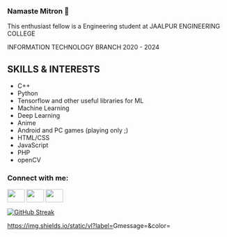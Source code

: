 ### Namaste Mitron 👋
This enthusiast fellow is a Engineering student at JAALPUR ENGINEERING COLLEGE

INFORMATION TECHNOLOGY BRANCH  2020 - 2024

## SKILLS & INTERESTS
- C++
- Python
- Tensorflow and other useful libraries for ML
- Machine Learning
- Deep Learning
- Anime
- Android and PC games (playing only ;)
- HTML/CSS
- JavaScript
- PHP
- openCV


<h3 align="left">Connect with me:</h3>
<p align="left">
<a href="https://twitter.com/SA7V1K" target="blank"><img align="center" src="https://cdn.jsdelivr.net/npm/simple-icons@3.0.1/icons/twitter.svg" alt="" height="30" width="40" /></a>
<a href="https://www.linkedin.com/in/sa7vik/" target="blank"><img align="center" src="https://cdn.jsdelivr.net/npm/simple-icons@3.0.1/icons/linkedin.svg" alt="" height="30" width="40" /></a>
<a href="https://www.instagram.com/samtvik/" target="blank"><img align="center" src="https://cdn.jsdelivr.net/npm/simple-icons@3.0.1/icons/instagram.svg" alt="" height="30" width="40" /></a>
</p>



[![GitHub Streak](http://github-readme-streak-stats.herokuapp.com?user=SA7VIK&theme=dark)](https://git.io/streak-stats)



https://img.shields.io/static/vl?label=<LABEL>Gmessage=<MESSAGE>&color=<COLOR>
